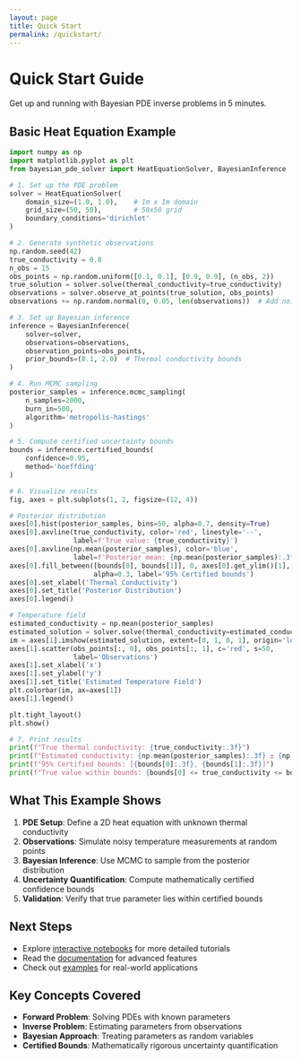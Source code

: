 ```yaml
---
layout: page
title: Quick Start
permalink: /quickstart/
---
```


# Quick Start Guide

Get up and running with Bayesian PDE inverse problems in 5 minutes.

## Basic Heat Equation Example

```python
import numpy as np
import matplotlib.pyplot as plt
from bayesian_pde_solver import HeatEquationSolver, BayesianInference

# 1. Set up the PDE problem
solver = HeatEquationSolver(
    domain_size=(1.0, 1.0),    # 1m x 1m domain
    grid_size=(50, 50),        # 50x50 grid
    boundary_conditions='dirichlet'
)

# 2. Generate synthetic observations
np.random.seed(42)
true_conductivity = 0.8
n_obs = 15
obs_points = np.random.uniform([0.1, 0.1], [0.9, 0.9], (n_obs, 2))
true_solution = solver.solve(thermal_conductivity=true_conductivity)
observations = solver.observe_at_points(true_solution, obs_points)
observations += np.random.normal(0, 0.05, len(observations))  # Add noise

# 3. Set up Bayesian inference
inference = BayesianInference(
    solver=solver,
    observations=observations,
    observation_points=obs_points,
    prior_bounds=(0.1, 2.0)  # Thermal conductivity bounds
)

# 4. Run MCMC sampling
posterior_samples = inference.mcmc_sampling(
    n_samples=2000,
    burn_in=500,
    algorithm='metropolis-hastings'
)

# 5. Compute certified uncertainty bounds
bounds = inference.certified_bounds(
    confidence=0.95,
    method='hoeffding'
)

# 6. Visualize results
fig, axes = plt.subplots(1, 2, figsize=(12, 4))

# Posterior distribution
axes[0].hist(posterior_samples, bins=50, alpha=0.7, density=True)
axes[0].axvline(true_conductivity, color='red', linestyle='--', 
                label=f'True value: {true_conductivity}')
axes[0].axvline(np.mean(posterior_samples), color='blue', 
                label=f'Posterior mean: {np.mean(posterior_samples):.3f}')
axes[0].fill_between([bounds[0], bounds[1]], 0, axes[0].get_ylim()[1], 
                     alpha=0.3, label='95% Certified bounds')
axes[0].set_xlabel('Thermal Conductivity')
axes[0].set_title('Posterior Distribution')
axes[0].legend()

# Temperature field
estimated_conductivity = np.mean(posterior_samples)
estimated_solution = solver.solve(thermal_conductivity=estimated_conductivity)
im = axes[1].imshow(estimated_solution, extent=[0, 1, 0, 1], origin='lower')
axes[1].scatter(obs_points[:, 0], obs_points[:, 1], c='red', s=50, 
                label='Observations')
axes[1].set_xlabel('x')
axes[1].set_ylabel('y')
axes[1].set_title('Estimated Temperature Field')
plt.colorbar(im, ax=axes[1])
axes[1].legend()

plt.tight_layout()
plt.show()

# 7. Print results
print(f"True thermal conductivity: {true_conductivity:.3f}")
print(f"Estimated conductivity: {np.mean(posterior_samples):.3f} ± {np.std(posterior_samples):.3f}")
print(f"95% Certified bounds: [{bounds[0]:.3f}, {bounds[1]:.3f}]")
print(f"True value within bounds: {bounds[0] <= true_conductivity <= bounds[1]}")
```

## What This Example Shows

1. **PDE Setup**: Define a 2D heat equation with unknown thermal conductivity
2. **Observations**: Simulate noisy temperature measurements at random points
3. **Bayesian Inference**: Use MCMC to sample from the posterior distribution
4. **Uncertainty Quantification**: Compute mathematically certified confidence bounds
5. **Validation**: Verify that true parameter lies within certified bounds

## Next Steps

- Explore [interactive notebooks](notebooks.html) for more detailed tutorials
- Read the [documentation](documentation.html) for advanced features
- Check out [examples](examples.html) for real-world applications

## Key Concepts Covered

- **Forward Problem**: Solving PDEs with known parameters
- **Inverse Problem**: Estimating parameters from observations  
- **Bayesian Approach**: Treating parameters as random variables
- **Certified Bounds**: Mathematically rigorous uncertainty quantification